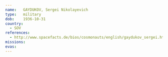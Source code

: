 ```yaml
---
name:	GAYDUKOV, Sergei Nikolayevich
type:	military
dob:	1936-10-31
country:
  - SOV
references:
  - http://www.spacefacts.de/bios/cosmonauts/english/gaydukov_sergei.htm
missions:
evas:
---
```

